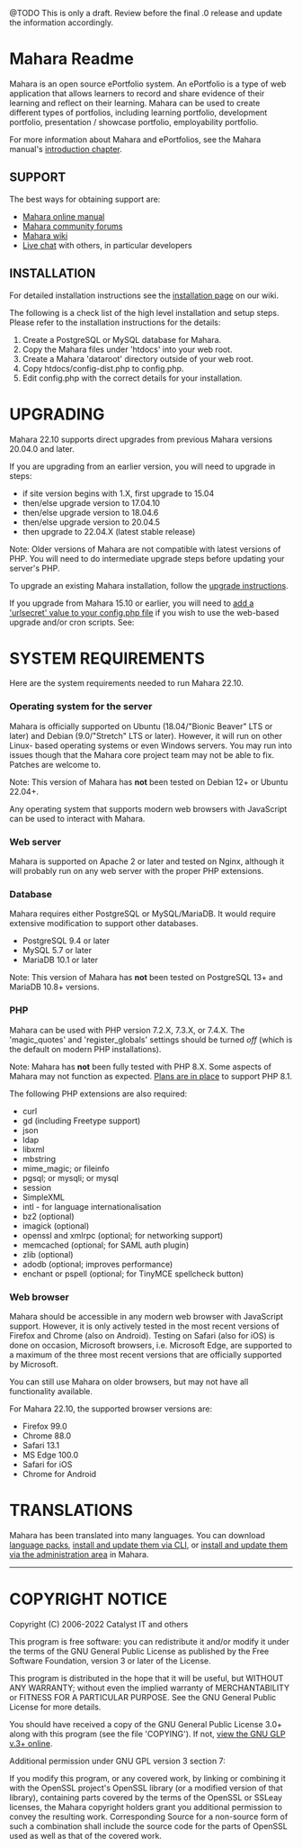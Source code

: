 @TODO This is only a draft. Review before the final .0 release and update the information accordingly.

# Mahara Readme

Mahara is an open source ePortfolio system. An ePortfolio is a type of
web application that allows learners to record and share evidence of their
learning and reflect on their learning. Mahara can be used to create different
types of portfolios, including learning portfolio, development portfolio,
presentation / showcase portfolio, employability portfolio.

For more information about Mahara and ePortfolios, see the Mahara manual's
[introduction chapter](https://manual.mahara.org/en/22.10/intro/introduction.html#what-is-mahara).

## SUPPORT

The best ways for obtaining support are:

 * [Mahara online manual](https://manual.mahara.org)
 * [Mahara community forums](https://mahara.org/forums)
 * [Mahara wiki](https://wiki.mahara.org)
 * [Live chat](https://matrix.to/#/#mahara:matrix.org) with others, in particular developers

## INSTALLATION

For detailed installation instructions see the [installation page](https://wiki.mahara.org/wiki/System_Administrator%27s_Guide/Installing_Mahara) on our wiki.

The following is a check list of the high level installation and setup steps.
Please refer to the installation instructions for the details:

 1. Create a PostgreSQL or MySQL database for Mahara.
 2. Copy the Mahara files under 'htdocs' into your web root.
 3. Create a Mahara 'dataroot' directory outside of your web root.
 4. Copy htdocs/config-dist.php to config.php.
 5. Edit config.php with the correct details for your installation.

# UPGRADING

Mahara 22.10 supports direct upgrades from previous Mahara versions 20.04.0 and later.

If you are upgrading from an earlier version, you will need to upgrade
in steps:

* if site version begins with 1.X, first upgrade to 15.04
* then/else upgrade version to 17.04.10
* then/else upgrade version to 18.04.6
* then/else upgrade version to 20.04.5
* then upgrade to 22.04.X (latest stable release)

Note: Older versions of Mahara are not compatible with latest versions
of PHP. You will need to do intermediate upgrade steps before
updating your server's PHP.

To upgrade an existing Mahara installation, follow the [upgrade instructions](https://wiki.mahara.org/wiki/System_Administrator%27s_Guide/Upgrading_Mahara).

If you upgrade from Mahara 15.10 or earlier, you will need to [add a 'urlsecret'
value to your config.php file](https://manual.mahara.org/en/22.10/administration/config_php.html#urlsecret-run-the-cron-or-upgrade-only-when-you-are-authorised) if you wish to use the web-based upgrade and/or
cron scripts. See:

# SYSTEM REQUIREMENTS

Here are the system requirements needed to run Mahara 22.10.

### Operating system for the server

Mahara is officially supported on Ubuntu (18.04/"Bionic Beaver" LTS or later)
and Debian (9.0/"Stretch" LTS or later). However, it will run on other Linux-
based operating systems or even Windows servers. You may run into issues though
that the Mahara core project team may not be able to fix. Patches are welcome
to.

Note: This version of Mahara has **not** been tested on Debian 12+ or Ubuntu 22.04+.

Any operating system that supports modern web browsers with JavaScript can be
used to interact with Mahara.

### Web server

Mahara is supported on Apache 2 or later and tested on Nginx,
although it will probably run on any web server with the proper PHP extensions.

### Database

Mahara requires either PostgreSQL or MySQL/MariaDB. It would require extensive
modification to support other databases.
 * PostgreSQL 9.4 or later
 * MySQL 5.7 or later
 * MariaDB 10.1 or later

Note: This version of Mahara has **not** been tested on PostgreSQL 13+ and
MariaDB 10.8+ versions.

### PHP

Mahara can be used with PHP version 7.2.X, 7.3.X, or 7.4.X. The 'magic_quotes'
and 'register_globals' settings should be turned *off* (which is the default on
modern PHP installations).

Note: Mahara has **not** been fully tested with PHP 8.X. Some aspects of Mahara may not function as expected. [Plans are in place](https://mahara.org/interaction/forum/topic.php?id=8989) to support PHP 8.1.

The following PHP extensions are also required:
 * curl
 * gd (including Freetype support)
 * json
 * ldap
 * libxml
 * mbstring
 * mime_magic; or fileinfo
 * pgsql; or mysqli; or mysql
 * session
 * SimpleXML
 * intl - for language internationalisation
 * bz2 (optional)
 * imagick (optional)
 * openssl and xmlrpc (optional; for networking support)
 * memcached (optional; for SAML auth plugin)
 * zlib (optional)
 * adodb (optional; improves performance)
 * enchant or pspell (optional; for TinyMCE spellcheck button)

### Web browser

Mahara should be accessible in any modern web browser with JavaScript support.
However, it is only actively tested in the most recent versions of Firefox and Chrome (also on Android). Testing on Safari (also for iOS) is done on occasion,
Microsoft browsers, i.e. Microsoft Edge, are supported to a maximum of the
three most recent versions that are officially supported by Microsoft.

You can still use Mahara on older browsers, but may not have all functionality
available.

For Mahara 22.10, the supported browser versions are:
 * Firefox 99.0
 * Chrome 88.0
 * Safari 13.1
 * MS Edge 100.0
 * Safari for iOS
 * Chrome for Android

# TRANSLATIONS

Mahara has been translated into many languages. You can download [language packs](https://langpacks.mahara.org/), [install and update them via CLI](https://manual.mahara.org/en/22.10/administration/cli.html#install-and-update-language-packs), or [install and update them via the administration area](https://manual.mahara.org/en/22.10/administration/development.html#languages) in Mahara.

------------------
# COPYRIGHT NOTICE

Copyright (C) 2006-2022 Catalyst IT and others

This program is free software: you can redistribute it and/or modify
it under the terms of the GNU General Public License as published by
the Free Software Foundation, version 3 or later of the License.

This program is distributed in the hope that it will be useful,
but WITHOUT ANY WARRANTY; without even the implied warranty of
MERCHANTABILITY or FITNESS FOR A PARTICULAR PURPOSE.  See the
GNU General Public License for more details.

You should have received a copy of the GNU General Public License 3.0+
along with this program (see the file 'COPYING'). If not, [view the GNU GLP
v.3+ online](https://www.gnu.org/licenses/gpl-3.0.html).

Additional permission under GNU GPL version 3 section 7:

If you modify this program, or any covered work, by linking or
combining it with the OpenSSL project's OpenSSL library (or a
modified version of that library), containing parts covered by the
terms of the OpenSSL or SSLeay licenses, the Mahara copyright holders
grant you additional permission to convey the resulting work.
Corresponding Source for a non-source form of such a combination
shall include the source code for the parts of OpenSSL used as well
as that of the covered work.
